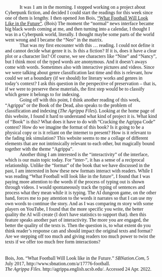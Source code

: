 <p style='margin:0in;font-size:16px;font-family:"Times New Roman",serif;text-indent:.5in;'><span style="font-family:Times;">It was 1 am in the morning. I stopped working on a project about Cyberpunk fiction, and decided I could start the readings for this week since one of them is lengthy. I then opened Jon Bois, <a href="https://www.sbnation.com/a/17776-football/">&ldquo;What Football Will Look Like in the Future&rdquo;</a>.&nbsp;</span><span style="font-family:Times;">(Bois)</span><span style="font-family:Times;">&nbsp;The moment the &ldquo;normal&rdquo; news interface became big black words coming at me, and then turning into a calendar, I thought I was in a Cyberpunk world, literally. I thought maybe some parts of the world went wrong and I became the &ldquo;Neo&rdquo; in the matrix.&nbsp;</span></p>
<p style='margin:0in;font-size:16px;font-family:"Times New Roman",serif;text-indent:.5in;'><span style="font-family:Times;">That was my first encounter with this &hellip; reading. I could not define it and cannot decide what genre it is. Is this a fiction? If it is, does it have a clear plot or a character list? Of course, we see characters like &ldquo;Nine&rdquo; and &ldquo;Nancy&rdquo;, but I think most of the typed words are anonymous. And it doesn&rsquo;t aways come with words. Sometimes also with interactive pictures and videos. Since we were talking about genre classification last time and this is relevant, how could we set a boundary (if we should) for literary works and genres in today&rsquo;s context? I ask this question in the perspective of preservation &ndash; that is, if we were to preserve these materials, the first step would be to classify which genre it belongs to for indexing.&nbsp;</span></p>
<p style='margin:0in;font-size:16px;font-family:"Times New Roman",serif;text-indent:.5in;'><span style="font-family:Times;">Going off with this point, I think another reading of this week, &ldquo;Agrippa&rdquo; or the Book of the Dead, also speaks to the problem of classification and indexing&nbsp;</span><span style="font-family:Times;">(<em>The Agrippa Files</em>)</span><span style="font-family:Times;">. Looking at the home page of this website, I found it hard to understand what kind of project it is. What kind of &ldquo;Book&rdquo; is this? What does it have to do with &ldquo;Cracking the Agrippa Code&rdquo; contest? How do we imagine the format of this book? Is it going to be a physical copy or is it reliant on the internet to present? How is it relevant to the fading ink simulation? This website seems to me a collage of different elements that are not intrinsically relevant to each other, but magically bound together with the theme &ldquo;Agrippa&rdquo;.&nbsp;</span></p>
<p style='margin:0in;font-size:16px;font-family:"Times New Roman",serif;text-indent:.5in;'><span style="font-family:Times;">Another thing I am interested is the &ldquo;interactivity&rdquo; of the interface, which is our main topic today. For &ldquo;inter-&rdquo;, it has a sense of a reciprocal relationship. Unlike the &ldquo;format&rdquo; of the book that we have discussed in the past, I am interested in how these new formats interact with readers. While I was reading &ldquo;What Football will look like in the future&rdquo;, I found that I was paying more attention to the words if the process of typing out is shown through videos. I would spontaneously track the typing of sentences and process what they mean while it is typing. The AI dungeon game, on the other hand, forces me to pay attention to the words it narrates so that I can use my own words to continue the story. And as I was comparing m story with some players on YouTube, I found that the more specific you write, the better quality the AI will create (I don&apos;t have statistics to support that). then this feature speaks another part of interactivity. The more you are engaged, the better the quality of the texts is. Then the question is, to what extent do you think reader&rsquo;s response can and should impact the original texts and format? Are we stepping off too much and giving readers too much power to twist the texts if we offer too much free form interactions?&nbsp;</span></p>
<p style='margin:0in;font-size:16px;font-family:"Times New Roman",serif;margin-left:.5in;text-indent:-.5in;'><span style="font-family:Times;">&nbsp;</span></p>
<p style='margin:0in;font-size:16px;font-family:"Times New Roman",serif;margin-left:.5in;text-indent:-.5in;'><span style="font-family:Times;">&nbsp;</span></p>
<p style='margin:0in;font-size:16px;font-family:"Times New Roman",serif;'><span style="font-family:Times;">Bois, Jon. &ldquo;What Football Will Look like in the Future.&rdquo; <em>SBNation.Com</em>, 5 July 2017, http://www.sbnation.com/a/17776-football.</span></p>
<p style='margin:0in;font-size:16px;font-family:"Times New Roman",serif;'><em><span style="font-family:Times;">The Agrippa Files</span></em><span style="font-family:Times;">. http://agrippa.english.ucsb.edu/. Accessed 24 Apr. 2022.</span></p>
